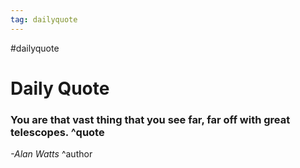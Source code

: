 ```yaml
---
tag: dailyquote
---
```


#dailyquote

# Daily Quote

### You are that vast thing that you see far, far off with great telescopes. ^quote
*-Alan Watts* ^author
